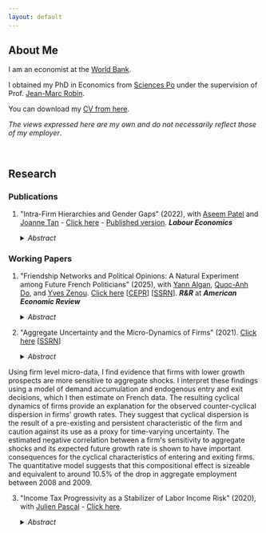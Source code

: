 ```yaml
---
layout: default
---
```


## About Me

[comment]: <>  (<img class="profile-picture" src="logo.jpg">)

I am an economist at the [World Bank](https://www.worldbank.org/).

I obtained my PhD in Economics from [Sciences Po](https://www.sciencespo.fr/department-economics/en) under the supervision of Prof. [Jean-Marc Robin](https://sites.google.com/site/jmarcrobin/).

<!--- I am a labor and macro economist with research interests in firm dynamics and labor economics. -->


You can download my [CV from here](CV_Dalvit.pdf).

*The views expressed here are my own and do not necessarily reflect those of my employer*.

&nbsp;

## Research

### Publications

1. "Intra-Firm Hierarchies and Gender Gaps" (2022), with [Aseem Patel](https://sites.google.com/view/aseempatel/home) and [Joanne Tan](https://sites.google.com/site/joanneyumintanphd/research) - [Click here](Gender_Paper.pdf) - [Published version](https://www.sciencedirect.com/science/article/abs/pii/S0927537121000646#:~:text=Internal%20firm%20hierarchies%20play%20an%20important%20role%20in%20propagating%20gender%20gaps.&text=Changes%20in%20female%20representation%20at,differing%20impacts%20across%20firm%20hierarchies.&text=Statistically%20significant%20effects%20are%20found,top%20of%20the%20firm%20organization.). ***Labour Economics***

    <details><summary> <i>Abstract</i> </summary>
    <p align="justify">
    We study how changes in female representation at the top of a firm’s organisation
    affect gender-specific outcomes across hierarchies within firms. We start by developing
    a theoretical model of a hierarchical firms, where gender representation in top
    organisational layers can affect gender-specific hiring and promotion probabilities at
    lower layers. We then exploit a recent French reform that imposed gender representation
    quotas in the boards of directors and test the model’s predictions in the data.
    Our empirical results show that the reform was successful in reducing gender wage
    and representation gaps at the upper layers of the firm, but not at lower firm layers.
    A Panel VAR analysis confirms that the trickle-down effect of this policy was limited
    and suggests that interventions targeting the managerial layer, rather than the board,
    might have a more generalised effect across the firm.
    </p>
    </details>

### Working Papers

1. "Friendship Networks and Political Opinions: A Natural Experiment among Future French Politicians" (2025), with [Yann Algan](http://www.yann-algan.com/), [Quoc-Anh Do](https://sites.google.com/site/qaquocanhdo/), and [Yves Zenou](https://sites.google.com/site/yvesbzenou/). [Click here](Network_Beliefs_2023.pdf) [[CEPR](https://cepr.org/publications/dp20075)] [[SSRN](https://papers.ssrn.com/sol3/papers.cfm?abstract_id=3397092)]. ***R&R*** at ***American Economic Review***

    <details><summary> <i>Abstract</i> </summary>
    <p align="justify">
    We study how social interaction and friendship shape students’ political opinions in a natural
    experiment at Sciences Po, the cradle of top French politicians. Quasi-random assignments of
    students into the same short-term integration groups before their scholar curriculum reduce
    political opinion gap, and increase friendship formation. Using the pairwise indicator of same-
    group membership as instrumental variable for friendship, we find that friendship causes a
    reduction of differences in opinions by 40% of the standard deviation of opinion gap. The
    evidence is consistent with a homophily-enforced mechanism, by which friendship causes initially
    politically-similar students to join political associations together, which reinforces their political
    similarity, without exercising an effect on initially politically-dissimilar pairs. Friendship affects
    opinion gaps by reducing divergence, therefore polarization and extremism, without forcing
    individuals’ views to converge. Network characteristics also matter to the friendship effect.
    </p>
    </details>

2. "Aggregate Uncertainty and the Micro-Dynamics of Firms" (2021). [Click here](Paper_Dynamics.pdf) [[SSRN](https://papers.ssrn.com/sol3/papers.cfm?abstract_id=3591987)]

    <details><summary> <i>Abstract</i> </summary>
    <p align="justify">
Using firm level micro-data, I find evidence that firms with lower growth prospects are more sensitive to aggregate shocks. I interpret these findings using a model of demand accumulation and endogenous entry and exit decisions, which I then estimate on French data. The resulting cyclical dynamics of firms provide an explanation for the observed counter-cyclical dispersion in firms' growth rates. They suggest that cyclical dispersion is the result of a pre-existing and persistent characteristic of the firm and caution against its use as a proxy for time-varying uncertainty. The estimated negative correlation between a firm's sensitivity to aggregate shocks and its expected future growth rate is shown to have important consequences for the cyclical characteristics of entering and exiting firms. The quantitative model suggests that this compositional effect is sizeable and equivalent to around 10.5% of the drop in aggregate employment between 2008 and 2009.
    </p>
    </details>

3. "Income Tax Progressivity as a Stabilizer of Labor Income Risk" (2020), with [Julien Pascal](https://julienpascal.github.io/) - [Click here](Paper_Taxation.pdf).

    <details><summary> <i>Abstract</i> </summary>
    <p align="justify">
    In this article we use Italian administrative data to study the role that a progressive
    income tax can play in redistributing cyclical risk from low to high wage workers and
    reduce the volatility of aggregate employment. We do this by developing and estimating a frictional model of the labor market with heterogeneous workers, aggregate
    shocks and a non-linear tax schedule. Our results show that eliminating income tax
    progressivity in Italy while maintaining the tax revenue fixed would come at the expense of the majority of workers. The current system of marginal tax rates is effective
    at reallocating cyclical income risk from low to high wage workers and reduces aggregate employment volatility by 18.5% compared to a counter-factual flat rate system.
    </p>
    </details>



<!--- ### Work in Progress

1. "The Effect of Technology Adoption on Workers' Outcomes: Evidence from Italy", with Manfredi Aliberti, Leonardo Iacovone, Fabiano Schivardi.

1. "Micro-Dynamics of Firms and the Cyclicality of Job Flows" with Marco Palladino   

&nbsp;

### Selected Policy Work

1. "The Future of Work: Implications for Equity and Growth in Europe" (2023), with Rafael de Hoyos, Leonardo Iacovone, Ioanna Pantelaiou, Aleksandra Peeva, [Ivan Torre](https://sites.google.com/site/ivantorre/). World Bank - Forthcoming.  



&nbsp;

## Teaching

Year | Position | Course | Institution
-----|-------|--------
2019 | TA | Labour Economics | Sciences Po
2015; 2016; 2017; 2018 | TA | Graduate Econometrics 1 | Sciences Po
2018; 2019 | Lecturer | [Introduction to Econometrics](https://scpoecon.github.io/ScPoEconometrics/) | Sciences Po
2015; 2016; 2017 | TA | Macroeconomics of Development |  Sciences Po (PSIA)
2015 | TA  | Econometrics: Evaluation of Public Policies | Sciences Po

-->

&nbsp;
&nbsp;
&nbsp;
